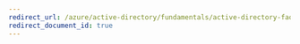 ```yaml
---
redirect_url: /azure/active-directory/fundamentals/active-directory-faq
redirect_document_id: true
---
```

